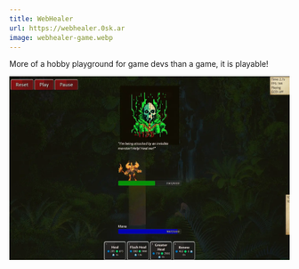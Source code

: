 ```yaml
---
title: WebHealer
url: https://webhealer.0sk.ar
image: webhealer-game.webp
---
```


More of a hobby playground for game devs than a game, it is playable!

<img loading="lazy" src="/src/assets/webhealer-game.webp" alt="" width="640">
